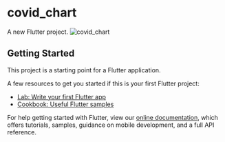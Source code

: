 # covid_chart

A new Flutter project.
![covid_chart](https://user-images.githubusercontent.com/27766375/114268370-7be08300-99df-11eb-9645-c02873f50818.jpg)


## Getting Started

This project is a starting point for a Flutter application.

A few resources to get you started if this is your first Flutter project:

- [Lab: Write your first Flutter app](https://flutter.dev/docs/get-started/codelab)
- [Cookbook: Useful Flutter samples](https://flutter.dev/docs/cookbook)

For help getting started with Flutter, view our
[online documentation](https://flutter.dev/docs), which offers tutorials,
samples, guidance on mobile development, and a full API reference.
